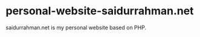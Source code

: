 personal-website-saidurrahman.net
=================================
saidurrahman.net is my personal website based on PHP.
